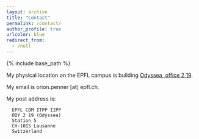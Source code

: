 ```yaml
---
layout: archive
title: "Contact"
permalink: /contact/
author_profile: true
urlcolor: blue
redirect_from:
  - /null
---
```


{% include base_path %}

My physical location on the EPFL campus is building [Odyssea, office 2 19](http://map.epfl.ch/theme/generalite_thm_plan_public?dim_floor=2&lang=en&dim_lang=en&baselayer_ref=grp_backgrounds&map_x=533462&map_y=152246&map_zoom=14&tree_groups=centres_nevralgiques%2Cacces%2Cmobilite_reduite%2Censeignement%2Ccommerces_et_services%2Cvehicules%2Cdeveloppement_durable%2Cinfrastructure_plan_grp&tree_group_layers_centres_nevralgiques=information_epfl%2Cguichet_etudiants&tree_group_layers_acces=metro&tree_group_layers_mobilite_reduite=&tree_group_layers_enseignement=&tree_group_layers_commerces_et_services=&tree_group_layers_vehicules=&tree_group_layers_developpement_durable=&tree_group_layers_infrastructure_plan_grp=batiments_query_plan).

My email is orion.penner [at] epfl.ch.

My post address is:

      EPFL CDM ITPP IIPP
      ODY 2 19 (Odyssea)
      Station 5
      CH-1015 Lausanne
      Switzerland
